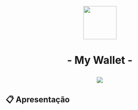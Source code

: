 <p align="center">
   <img src="https://notion-emojis.s3-us-west-2.amazonaws.com/prod/svg-twitter/1f4b0.svg" style="width: 89px; height: 89px"/>
</p>

# <p align = "center">  - My Wallet - </p>

<p align = "center">
   <img src="https://img.shields.io/badge/author-Arthur Nepomuceno-093D04?style=flat-square" />
</p>


##  :clipboard: Apresentação
